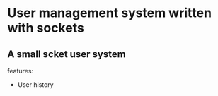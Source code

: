 # User management system written with sockets
A small scket user system
---
features:
+ User history
